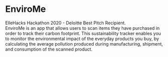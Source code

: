 # EnviroMe

ElleHacks Hackathon 2020 - Deloitte Best Pitch Recipient.  
EnviroMe is an app that allows users to scan items they have purchased in order to track their carbon footprint. This sustainability tracker enables you to monitor the environmental impact of the everyday products you buy, by calculating the average pollution produced during manufacturing, shipment, and consumption of the scanned product.

